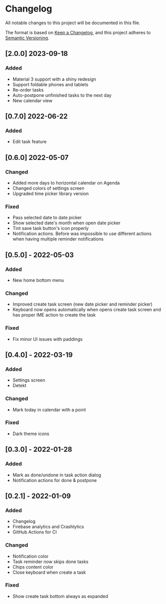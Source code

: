 # Changelog
All notable changes to this project will be documented in this file.

The format is based on [Keep a Changelog](https://keepachangelog.com/en/1.0.0/),
and this project adheres to [Semantic Versioning](https://semver.org/spec/v2.0.0.html).

## [2.0.0] 2023-09-18

### Added
- Material 3 support with a shiny redesign
- Support foldable phones and tablets
- Re-order tasks
- Auto-postpone unfinished tasks to the next day
- New calendar view

## [0.7.0] 2022-06-22
### Added
- Edit task feature

## [0.6.0] 2022-05-07
### Changed
- Added more days to horizontal calendar on Agenda
- Changed colors of settings screen
- Upgraded time picker library version
### Fixed
- Pass selected date to date picker
- Show selected date's month when open date picker
- Tint save task button's icon properly
- Notification actions. Before was impossible to use different actions when having multiple reminder notifications

## [0.5.0] - 2022-05-03
### Added
- New home bottom menu
### Changed
- Improved create task screen (new date picker and reminder picker)
- Keyboard now opens automatically when opens create task screen and has proper IME action to create the task
### Fixed
- Fix minor UI issues with paddings

## [0.4.0] - 2022-03-19
### Added
- Settings screen
- Detekt
### Changed
- Mark today in calendar with a point
### Fixed
- Dark theme icons

## [0.3.0] - 2022-01-28
### Added
- Mark as done/undone in task action dialog
- Notification actions for done & postpone

## [0.2.1] - 2022-01-09
### Added
- Changelog
- Firebase analytics and Crashlytics
- GitHub Actions for CI

### Changed
- Notification color
- Task reminder now skips done tasks
- Chips content color
- Close keyboard when create a task

### Fixed
- Show create task bottom always as expanded
